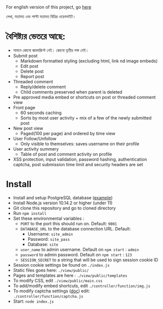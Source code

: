 For english version of this project, go [here](https://github.com/dxwc/CRUD-JSFree)

লেখা, মতামত এবং পাল্টা মতামত বিত্রির ওয়েবসাইট।

# বৈশিষ্ট্যর ভেতরে আছে:

+ সামনে কোনো জাভাস্ক্রিপ্ট নেই। কোনো তৃতীয় পক্ষ নেই।
+ Submit post
    + Markdown formatted styling (excluding html, link nd image embeds)
    + Edit post
    + Delete post
    + Report post
+ Threaded comment
    + Reply/delete comment
    + Child comments preserved when parent is deleted
+ Pre approved media embed or shortcuts on post or threaded comment view
+ Front page
    + 60 seconds caching
    + Sorts by most user activity + mix of a few of the newly submitted post
+ New post view
    + Paged(100 per page) and ordered by time view
+ User Follow/Unfollow
    + Only visible to themselves: saves username on their profile
+ User activity summery
    + Table of post and comment activity on profile
+ XSS protection, input validation, password hashing, authentication captcha, post
  submission time limit and security headers are set

# Install

+ Install and setup PostgreSQL database ([example](./doc/README.md))
+ Install Node.js version 10.14.2 or higher (under 11)
+ Git clone this repository and go to cloned directory
+ Run `npm install`
+ Set these environmental variables :
    + `PORT` to the port this should run on. Default: `9001`
    + `DATABASE_URL` to the database connection URL. Default:
        + Username: `site_admin`
        + Password: `site_pass`
        + Database: `site`
    + `user_name` to admin username. Default on `npm start` : `admin`
    + `password` to admin password. Default on `npm start` : `123`
    + `SESSION_SECRET` to a string that will be used to sign session cookie ID
+ Session cookie settings be found on `./index.js`
+ Static files goes here: `./view/public/`
+ Pages and templates are here : `./view/public/templates`
+ To modify CSS, edit `./view/public/main.css`
+ To add/modify embed shortcuts, edit `./controller/function/img.js`
+ To modify captcha settings ([doc](https://github.com/lemonce/svg-captcha#readme)) edit: `./controller/function/captcha.js`
+ Start: `node index.js`